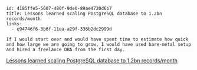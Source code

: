 ```
id: 4185ffe5-5607-480f-9de0-89ae4720d6b7
title: Lessons learned scaling PostgreSQL database to 1.2bn records/month
links:
  - e94746f6-3b6f-11ea-a29f-336b2dc2999d
```

```
If I would start over and would have spent time to estimate how quick and how large we are going to grow, I would have used bare-metal setup and hired a freelance DBA from the first day.
```

[Lessons learned scaling PostgreSQL database to 1.2bn records/month][1]

[1]: https://gajus.medium.com/lessons-learned-scaling-postgresql-database-to-1-2bn-records-month-edc5449b3067

